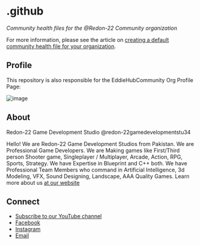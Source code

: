 # .github

*Community health files for the @Redon-22 Community organization*

For more information, please see the article on [creating a default community health file for your organization](https://docs.github.com/en/communities/setting-up-your-project-for-healthy-contributions/creating-a-default-community-health-file).


## Profile

This repository is also responsible for the EddieHubCommunity Org Profile Page:

![image](https://scontent.fkhi22-1.fna.fbcdn.net/v/t39.30808-6/305442985_447124860770212_6816544254197564524_n.jpg?stp=dst-jpg_s960x960&_nc_cat=101&ccb=1-7&_nc_sid=e3f864&_nc_eui2=AeHqkFcMQwB3_9M5eoM48MsO8uuYwclMEmPy65jByUwSY5HXCdSHT1XNyfOaA5X-JajCtBzs1CSjTloj8_Vo85pW&_nc_ohc=EDB2orFzTvkAX8THHvV&_nc_ht=scontent.fkhi22-1.fna&oh=00_AfDOvVEIJodCA76aq-kn1zJ0UZR0ijNT8gPTmHkGRfUQwA&oe=646CFE25)



## About

Redon-22 Game Development Studio
@redon-22gamedevelopmentstu34

Hello! We are Redon-22 Game Development Studios from Pakistan. We are Professional Game Developers. We are Making games like First/Third person Shooter game, Singleplayer / Multiplayer, Arcade, Action, RPG, Sports, Strategy. We have Expertise in Blueprint and C++ both. We have Professional Team Members who command in Artificial Intelligence, 3d Modeling, VFX, Sound Designing, Landscape, AAA Quality Games. Learn more about us [at our website](https://www.facebook.com/redon22official/)

## Connect
- [Subscribe to our YouTube channel](https://www.youtube.com/@redon-22gamedevelopmentstu34)
- [Facebook](https://www.facebook.com/redon22official/)
- [Instagram](https://www.instagram.com/redon_22gamedevelopementstduio/)
- [Email](shumaimansari123@gmail.com)
